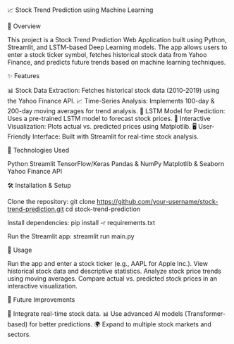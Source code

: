  📈 Stock Trend Prediction using Machine Learning
                                                                 
🚀 Overview

This project is a Stock Trend Prediction Web Application built using Python, Streamlit, and LSTM-based Deep Learning models. The app allows users to enter a stock ticker symbol, fetches historical stock data from Yahoo Finance, and predicts future trends based on machine learning techniques.

✨ Features

📊 Stock Data Extraction: Fetches historical stock data (2010-2019) using the Yahoo Finance API.
📈 Time-Series Analysis: Implements 100-day & 200-day moving averages for trend analysis.
🤖 LSTM Model for Prediction: Uses a pre-trained LSTM model to forecast stock prices.
🎨 Interactive Visualization: Plots actual vs. predicted prices using Matplotlib.
🖥️ User-Friendly Interface: Built with Streamlit for real-time stock analysis.

🔧 Technologies Used

Python
Streamlit
TensorFlow/Keras
Pandas & NumPy
Matplotlib & Seaborn
Yahoo Finance API

🛠️ Installation & Setup

Clone the repository:
git clone https://github.com/your-username/stock-trend-prediction.git
cd stock-trend-prediction

Install dependencies:
pip install -r requirements.txt

Run the Streamlit app:
streamlit run main.py

📌 Usage

Run the app and enter a stock ticker (e.g., AAPL for Apple Inc.).
View historical stock data and descriptive statistics.
Analyze stock price trends using moving averages.
Compare actual vs. predicted stock prices in an interactive visualization.

🔮 Future Improvements

📡 Integrate real-time stock data.
📊 Use advanced AI models (Transformer-based) for better predictions.
🌍 Expand to multiple stock markets and sectors.
